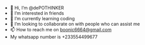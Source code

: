- 👋 Hi, I’m @dePOTHINKER
- 👀 I’m interested in friends
- 🌱 I’m currently learning coding
- 💞️ I’m looking to collaborate on with people who can assist me
- 📫 How to reach me on boonic6664@gmail.com
- My whatsapp number is +233554499677

<!---
dePOTHINKER/dePOTHINKER is a ✨ special ✨ repository because its `README.md` (this file) appears on your GitHub profile.
You can click the Preview link to take a look at your changes.
--->
